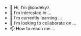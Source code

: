 - 👋 Hi, I’m @codekyz
- 👀 I’m interested in ...
- 🌱 I’m currently learning ...
- 💞️ I’m looking to collaborate on ...
- 📫 How to reach me ...

<!---
codekyz/codekyz is a ✨ special ✨ repository because its `README.md` (this file) appears on your GitHub profile.
You can click the Preview link to take a look at your changes.
--->
